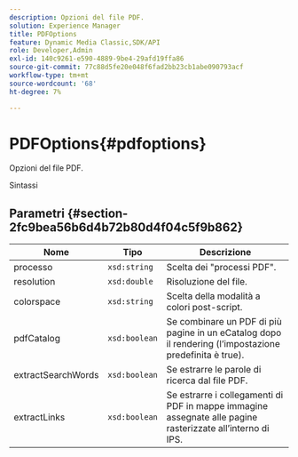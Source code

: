 ```yaml
---
description: Opzioni del file PDF.
solution: Experience Manager
title: PDFOptions
feature: Dynamic Media Classic,SDK/API
role: Developer,Admin
exl-id: 140c9261-e590-4889-9be4-29afd19ffa86
source-git-commit: 77c88d5fe20e048f6fad2bb23cb1abe090793acf
workflow-type: tm+mt
source-wordcount: '68'
ht-degree: 7%

---
```


# PDFOptions{#pdfoptions}

Opzioni del file PDF.

Sintassi

## Parametri {#section-2fc9bea56b6d4b72b80d4f04c5f9b862}

| Nome | Tipo | Descrizione |
|---|---|---|
| processo | `xsd:string` | Scelta dei &quot;processi PDF&quot;. |
| resolution | `xsd:double` | Risoluzione del file. |
| colorspace | `xsd:string` | Scelta della modalità a colori post-script. |
| pdfCatalog | `xsd:boolean` | Se combinare un PDF di più pagine in un eCatalog dopo il rendering (l’impostazione predefinita è true). |
| extractSearchWords | `xsd:boolean` | Se estrarre le parole di ricerca dal file PDF. |
| extractLinks | `xsd:boolean` | Se estrarre i collegamenti di PDF in mappe immagine assegnate alle pagine rasterizzate all’interno di IPS. |
